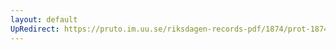 ```yaml
---
layout: default
UpRedirect: https://pruto.im.uu.se/riksdagen-records-pdf/1874/prot-1874--fk--130/prot-1874--fk--130_002.pdf
---
```

